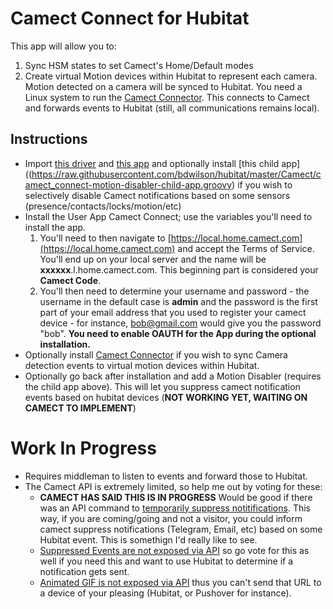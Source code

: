 # Camect Connect for Hubitat

This app will allow you to:
1. Sync HSM states to set Camect's Home/Default modes
2. Create virtual Motion devices within Hubitat to represent each camera.
Motion detected on a camera will be synced to Hubitat. You need a Linux system
to run the [Camect Connector](https://github.com/bdwilson/camect-connector). This connects to Camect and forwards events to
Hubitat (still, all communications remains local). 

Instructions
---
* Import [this
driver](https://raw.githubusercontent.com/bdwilson/hubitat/master/Camect/camect_connect-motion-driver.groovy)
and [this
app](https://raw.githubusercontent.com/bdwilson/hubitat/master/Camect/camect_connect-app.groovy)
and optionally install [this child
app]((https://raw.githubusercontent.com/bdwilson/hubitat/master/Camect/camect_connect-motion-disabler-child-app.groovy)
if you wish to selectively disable Camect notifications based on some sensors (presence/contacts/locks/motion/etc)
* Install the User App Camect Connect; use the variables you'll need to install the app.
    1. You'll need to then navigate to [https://local.home.camect.com](https://local.home.camect.com) and accept the Terms of Service. You'll end up on your local server and the name will be **xxxxxx**.l.home.camect.com. This beginning part is considered your **Camect Code**. 
    2. You'll then need to determine your username and password - the username in the default case is **admin** and the password is the first part of your email address that you used to register your camect device - for instance, bob@gmail.com would give you the password "bob".
**You need to enable OAUTH for the App during the optional installation.**
* Optionally install [Camect Connector](https://github.com/bdwilson/camect-connector) if you wish to sync Camera detection events to virtual motion devices within Hubitat. 
* Optionally go back after installation and add a Motion Disabler (requires the child app above). This will let you suppress camect notification events based on hubitat devices (**NOT WORKING YET, WAITING ON CAMECT TO IMPLEMENT**)

# Work In Progress
* Requires middleman to listen to events and forward those to Hubitat. 
* The Camect API is extremely limited, so help me out by voting for these:
    * **CAMECT HAS SAID THIS IS IN PROGRESS** Would be good if there was an API command to [temporarily suppress notitifications](https://groups.google.com/a/camect.com/forum/?oldui=1#!category-topic/forum/feature-request/1MnFjSAdPUI).  This way, if you are coming/going and not a visitor, you could inform camect suppress notifications (Telegram, Email, etc) based on some Hubitat event. This is somethign I'd really like to see.
    * [Suppressed Events are not exposed via API](https://groups.google.com/a/camect.com/forum/?oldui=1#!category-topic/forum/feature-request/A0K0YgHQizQ) so go vote for this as well if you need this and want to use Hubitat to determine if a notification gets sent.
    * [Animated GIF is not exposed via API](https://groups.google.com/a/camect.com/forum/?oldui=1#!category-topic/forum/feature-request/_PLRDMPR02Q) thus you can't send that URL to a device of your pleasing (Hubitat, or Pushover for instance).  

